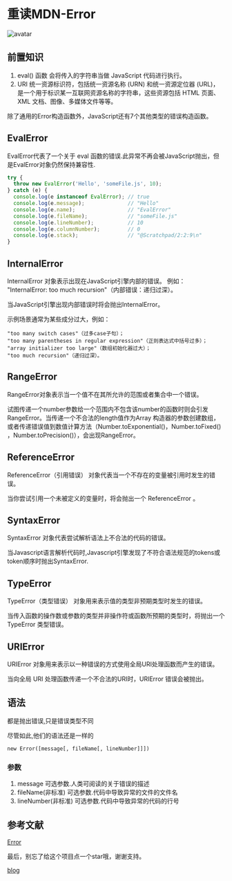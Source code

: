 # 重读MDN-Error
![avatar](../public/error.png)

## 前置知识
1. eval() 函数
会将传入的字符串当做 JavaScript 代码进行执行。
2. URI
统一资源标识符，包括统一资源名称 (URN) 和统一资源定位器 (URL)，是一个用于标识某一互联网资源名称的字符串，这些资源包括 HTML 页面、XML 文档、图像、多媒体文件等等。

除了通用的Error构造函数外，JavaScript还有7个其他类型的错误构造函数。
## EvalError

EvalError代表了一个关于 eval 函数的错误.此异常不再会被JavaScript抛出，但是EvalError对象仍然保持兼容性.

```js
try {
  throw new EvalError('Hello', 'someFile.js', 10);
} catch (e) {
  console.log(e instanceof EvalError); // true
  console.log(e.message);              // "Hello"
  console.log(e.name);                 // "EvalError"
  console.log(e.fileName);             // "someFile.js"
  console.log(e.lineNumber);           // 10
  console.log(e.columnNumber);         // 0
  console.log(e.stack);                // "@Scratchpad/2:2:9\n"
}
```

## InternalError
InternalError 对象表示出现在JavaScript引擎内部的错误。 例如： "InternalError: too much recursion"（内部错误：递归过深）。

当JavaScript引擎出现内部错误时将会抛出InternalError。

示例场景通常为某些成分过大，例如：

```
"too many switch cases"（过多case子句）；
"too many parentheses in regular expression"（正则表达式中括号过多）；
"array initializer too large"（数组初始化器过大）；
"too much recursion"（递归过深）。
```
## RangeError
RangeError对象表示当一个值不在其所允许的范围或者集合中一个错误。

试图传递一个number参数给一个范围内不包含该number的函数时则会引发RangeError。当传递一个不合法的length值作为Array 构造器的参数创建数组，或者传递错误值到数值计算方法（Number.toExponential()，Number.toFixed() ，Number.toPrecision()），会出现RangeError。

## ReferenceError
ReferenceError（引用错误） 对象代表当一个不存在的变量被引用时发生的错误。

当你尝试引用一个未被定义的变量时，将会抛出一个 ReferenceError 。

## SyntaxError
SyntaxError 对象代表尝试解析语法上不合法的代码的错误。

当Javascript语言解析代码时,Javascript引擎发现了不符合语法规范的tokens或token顺序时抛出SyntaxError.

## TypeError
TypeError（类型错误） 对象用来表示值的类型非预期类型时发生的错误。

当传入函数的操作数或参数的类型并非操作符或函数所预期的类型时，将抛出一个 TypeError 类型错误。

## URIError
URIError 对象用来表示以一种错误的方式使用全局URI处理函数而产生的错误。

当向全局 URI 处理函数传递一个不合法的URI时，URIError 错误会被抛出。

## 语法
都是抛出错误,只是错误类型不同

尽管如此,他们的语法还是一样的
```
new Error([message[, fileName[, lineNumber]]])
```
### 参数
1. message
可选参数.人类可阅读的关于错误的描述
2. fileName(非标准)
可选参数.代码中导致异常的文件的文件名
3. lineNumber(非标准)
可选参数.代码中导致异常的代码的行号

## 参考文献
[Error](https://developer.mozilla.org/zh-CN/docs/Web/JavaScript/Reference/Global_Objects/Error)

最后，别忘了给这个项目点一个star哦，谢谢支持。

[blog](https://github.com/qiufeihong2018/vuepress-blog)

